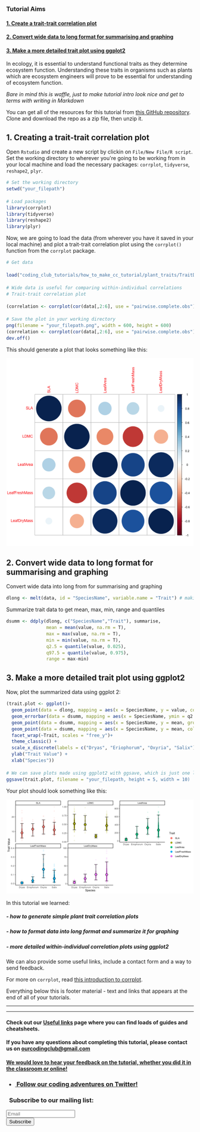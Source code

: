 ### Tutorial Aims

#### <a href="#section1"> 1. Create a trait-trait correlation plot</a>

#### <a href="#section2"> 2. Convert wide data to long format for summarising and graphing</a>

#### <a href="#section3"> 3. Make a more detailed trait plot using ggplot2</a>

In ecology, it is essential to understand functional traits as they determine ecosystem function. Understanding these traits in organisms such as plants which are ecosystem engineers will prove to be essential for understanding of ecosystem function.

*Bare in mind this is waffle, just to make tutorial intro look nice and get to terms with writing in Markdown*

You can get all of the resources for this tutorial from <a href="https://github.com/ourcodingclub/CC-EAB-tut-ideas" target="_blank">this GitHub repository</a>. Clone and download the repo as a zip file, then unzip it.

<a name="section1"></a>

## 1. Creating a trait-trait correlation plot
Open `Rstudio` and create a new script by clickin on `File/New File/R script`. Set the working directory to wherever you're going to be working from in your local machine and load the necessary packages: `corrplot`, `tidyverse`, `reshape2`, `plyr`.

```r
# Set the working directory
setwd("your_filepath")

# Load packages
library(corrplot)
library(tidyverse)
library(reshape2)
library(plyr)
```
Now, we are going to load the data (from wherever you have it saved in your local machine) and plot a trait-trait correlation plot using the `corrplot()` function from the `corrplot` package.
~~~r
# Get data

load("coding_club_tutorials/how_to_make_cc_tutorial/plant_traits/TraitData_CodingClub.RData")

# Wide data is useful for comparing within-individual correlations
# Trait-trait correlation plot

(correlation <- corrplot(cor(data[,2:6], use = "pairwise.complete.obs")))

# Save the plot in your working directory
png(filename = "your_filepath.png", width = 600, height = 600)
(correlation <- corrplot(cor(data[,2:6], use = "pairwise.complete.obs")))
dev.off()
~~~
This should generate a plot that looks something like this:

<center><img title = "Trait correlation plot" img src="figures/trait_correlation.png" alt="Img"></center>
<a name="section2"></a>

## 2. Convert wide data to long format for summarising and graphing

Convert wide data into long from for summarising and graphing

```r
dlong <- melt(data, id = "SpeciesName", variable.name = "Trait") # making data into long format
```

Summarize trait data to get mean, max, min, range and quantiles

```r
dsumm <- ddply(dlong, c("SpeciesName","Trait"), summarise,
               mean = mean(value, na.rm = T),
               max = max(value, na.rm = T),
               min = min(value, na.rm = T),
               q2.5 = quantile(value, 0.025),
               q97.5 = quantile(value, 0.975),
               range = max-min)
```

<a name="section3"></a>

## 3. Make a more detailed trait plot using ggplot2

Now, plot the summarized data using ggplot 2:
~~~r
(trait.plot <- ggplot()+
  geom_point(data = dlong, mapping = aes(x = SpeciesName, y = value, colour = Trait), alpha = 0.1) +
  geom_errorbar(data = dsumm, mapping = aes(x = SpeciesName, ymin = q2.5, ymax = q97.5, group = Trait), width = 0.3) +
  geom_point(data = dsumm, mapping = aes(x = SpeciesName, y = mean, group = Trait), size = 4, colour = "black") +
  geom_point(data = dsumm, mapping = aes(x = SpeciesName, y = mean, colour = Trait), size = 3) +
  facet_wrap(~Trait, scales = "free_y")+
  theme_classic() +
  scale_x_discrete(labels = c("Dryas", "Eriophorum", "Oxyria", "Salix")) +
  ylab("Trait Value") +
  xlab("Species"))

# We can save plots made using ggplot2 with ggsave, which is just one line of code
ggsave(trait.plot, filename = "your_filepath, height = 5, width = 10)
~~~

Your plot should look something like this:
<center><img title = "A better trait correlation plot" img src="figures/traits.png" alt="Img"></center>


In this tutorial we learned:

##### - how to generate simple plant trait correlation plots
##### - how to format data into long format and summarize it for graphing
##### - more detailed within-individual correlation plots using ggplot2

We can also provide some useful links, include a contact form and a way to send feedback.

For more on `corrplot`, read <a href="https://cran.r-project.org/web/packages/corrplot/vignettes/corrplot-intro.html" target="_blank">this introduction to corrplot</a>.

Everything below this is footer material - text and links that appears at the end of all of your tutorials.

<hr>
<hr>

#### Check out our <a href="https://ourcodingclub.github.io/links/" target="_blank">Useful links</a> page where you can find loads of guides and cheatsheets.

#### If you have any questions about completing this tutorial, please contact us on ourcodingclub@gmail.com

#### <a href="INSERT_SURVEY_LINK" target="_blank">We would love to hear your feedback on the tutorial, whether you did it in the classroom or online!</a>

<ul class="social-icons">
	<li>
		<h3>
			<a href="https://twitter.com/our_codingclub" target="_blank">&nbsp;Follow our coding adventures on Twitter! <i class="fa fa-twitter"></i></a>
		</h3>
	</li>
</ul>

### &nbsp;&nbsp;Subscribe to our mailing list:
<div class="container">
	<div class="block">
        <!-- subscribe form start -->
		<div class="form-group">
			<form action="https://getsimpleform.com/messages?form_api_token=de1ba2f2f947822946fb6e835437ec78" method="post">
			<div class="form-group">
				<input type='text' class="form-control" name='Email' placeholder="Email" required/>
			</div>
			<div>
                        	<button class="btn btn-default" type='submit'>Subscribe</button>
                    	</div>
                	</form>
		</div>
	</div>
</div>

